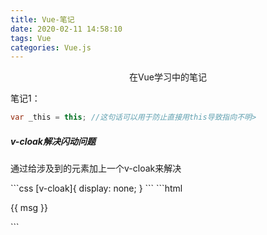 ```yaml
---
title: Vue-笔记
date: 2020-02-11 14:58:10
tags: Vue
categories: Vue.js
---
```


<center>在Vue学习中的笔记</center>
<!--more-->

笔记1：

```java
var _this = this; //这句话可以用于防止直接用this导致指向不明>
```
<h5 align="left">v-cloak解决闪动问题</h5>
<p>通过给涉及到的元素加上一个v-cloak来解决</p>
```css
[v-cloak]{
	display: none;
}
```
```html
<div id="app" v-cloak>
	<p>{{ msg }}</p>
	<my-com>
		<template slot-scope='props'>
			<p>{{ props.msg }}</p>
		</template>
	</my-com>
</div>
```
